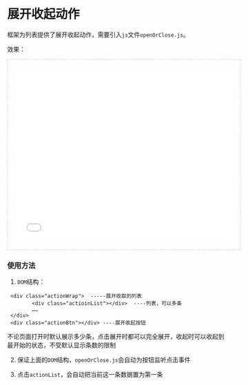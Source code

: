 # 展开收起动作

框架为列表提供了展开收起动作，需要引入`js`文件`openOrClose.js`。

效果：
 
<iframe src="./demo/select/openClose.html" width="500px" height="400px" frameborder="0" scrolling="no" style="border: 1px dashed #ccc;padding: 20px;"> </iframe>

  
      
### 使用方法 
  
1. `DOM`结构： 

``` 
 <div class="actionWrap">  -----展开收取的列表
		<div class="actioinList"></div>  ----列表，可以多条
 		……
 </div>
 <div class="actionBtn"></div> ----展开收起按钮
```

不论页面打开时默认展示多少条，点击展开时都可以完全展开，收起时可以收起到最开始的状态，不受默认显示条数的限制

2. 保证上面的`DOM`结构，`openOrClose.js`会自动为按钮监听点击事件

3. 点击`actionList`，会自动把当前这一条数据置为第一条